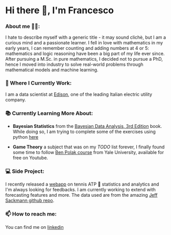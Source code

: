 # Hi there 👋, I'm Francesco 
  
### About me 🦸‍♂️:
I hate to describe myself with a generic title - it may sound clichè, but I am a curious mind and a passionate learner.
I fell in love with mathematics in my early years, I can remember counting and adding numbers at 4 or 5: mathematics and logic reasoning have been a big part of my life ever since.
After pursuing a M.Sc. in pure mathematics, I decided not to pursue a PhD, hence I moved into industry to solve real-world problems through mathematical models and machine learning.

### 💼 Where I Currently Work:

I am a data scientist at [Edison](https://www.edison.it/en), one of the leading Italian electric utility company.

### 📚 Currently Learning More About:

* __Bayesian Statistics__ from the [Bayesian Data Analysis, 3rd Edition](http://www.stat.columbia.edu/~gelman/book/) book. While doing so, I am trying to complete some of the exercises using python [here](https://github.com/FBruzzesi/bda3-exercises)

* __Game Theory__ a subject that was on my _TODO_ list forever, I finally found some time to follow [Ben Polak course](https://www.youtube.com/watch?v=nM3rTU927io&list=PL6EF60E1027E1A10B&index=1&ab_channel=YaleCourses) from Yale University, available for free on Youtube.

###  💻 Side Project:

I recently released a [webapp](https://atp-stats.herokuapp.com/) on tennis ATP 🎾 statistics and analytics and I'm always looking for feedbacks. 
I am currently working to extend with forecasting features and more. 
The data used are from the amazing [Jeff Sackmann github repo](https://github.com/JeffSackmann/tennis_atp).

### 📫 How to reach me:
You can find me on [linkedin](https://www.linkedin.com/in/francesco-bruzzesi/) 
